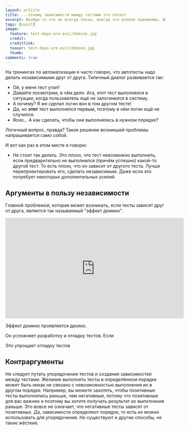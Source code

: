 ```yaml
---
layout: article
title: ...почему зависимости между тестами это плохо?
excerpt: Вообще-то это не всегда плохо, иногда это вполне приемлемо. Вопрос лишь в том, как определить, где это плохо, а где хорошо
tags: [xunit]
image:
  feature: test-deps-are-evil/domino.jpg
  credit: 
  creditlink: 
  teaser: test-deps-are-evil/domono.jpg
  thumb:
comments: true
---
```

На тренингах по автоматизации я часто говорю, что автотесты надо делать независимыми друг от друга. Типичный диалог развивается так:

- Ой, у меня тест упал!
- Давайте посмотрим, в чём дело. Ага, этот тест выполнялся в ситуации, когда пользователь ещё не залогинился в систему.
- А почему? Я же сделал логин вон в том другом тесте!
- Да, но __этот__ тест выполнялся первым, поэтому в нём логин ещё не случился.
- Ясно... А как сделать, чтобы они выполнялись в нужном порядке?

Логичный вопрос, правда? Такое решение возникшей проблемы напрашивается само собой.

И вот как раз в этом месте я говорю:

- Не стоит так делать. Это плохо, что тест невозможно выполнить, если предварительно не выполнился (причём успешно) какой-то другой тест. То есть плохо, что он зависит от другого теста. Лучше перепроектировать его, сделать независимым. Даже если это потребует некоторых дополнительных усилий.

## Аргументы в пользу независимости

Главной проблемой, которая может возникать, если тесты зависят друг от друга, является так называемый "эффект домино".

<iframe width="560" height="315" src="http://www.youtube.com/watch?v=xDQAonCnjRI" frameborder="0"> </iframe>

Эффект домино проявляется двояко.

Он усложняет разработку и отладку тестов. Если 


Это упрощает отладку тестов

## Контраргументы





Не следует путать упорядочение тестов и создание зависимостей между тестами. Желание выполнять тесты в определённом порядке может быть никак не связано с невозможностью выполнения их в другом порядке. Например, вы можете захотеть, чтобы позитивные тесты выполнялись раньше, чем негативные, потому что позитивные для вас важнее и поэтому вы хотите получать результат их выполнения раньше. Это вовсе не означает, что негативные тесты зависят от позитивных. Да, зависимости определяют порядок, то есть их можно использовать для упорядочения. Но существуют и другие способы, не такие жёсткие.